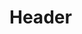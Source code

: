 <!-- TITLE: Heavy Spike Trap -->
<!-- SUBTITLE: Place a trap that will impale whatever wanders into it with a heavy spike, causing damage. -->

# Header